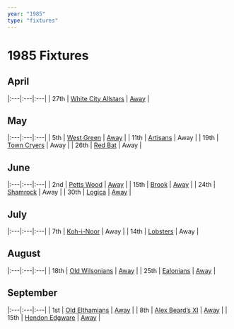 ```yaml
---
year: "1985"
type: "fixtures"
---
```


# 1985 Fixtures

## April

|:---|:---|:---|
| 27th | [White City Allstars](1985-white-city-allstars) | [Away](https://goo.gl/maps/egz4qaWtCgyq7tRr6) |

## May

|:---|:---|:---|
| 5th | [West Green](1985-west-green) | [Away](https://goo.gl/maps/RuqU3SDAXZkYVKds6) |
| 11th | [Artisans](1985-artisans) | Away |
| 19th | [Town Cryers](1985-town-cryers) | Away |
| 26th | [Red Bat](1985-red-bat) | Away |

## June

|:---|:---|:---|
| 2nd | [Petts Wood](1985-petts-wood) | [Away](https://goo.gl/maps/GSxny1YCcc3PhEtD6) |
| 15th | [Brook](1985-brook) | [Away](https://goo.gl/maps/dQwigbDWBHfwzub68) |
| 24th | [Shamrock](1985-shamrock) | Away |
| 30th | [Logica](1985-logica) | [Away](https://goo.gl/maps/Fx66VqDovzYn2pBCA) |

## July

|:---|:---|:---|
| 7th | [Koh-i-Noor](1985-koh-i-noor) | Away |
| 14th | [Lobsters](1985-lobsters) | Away |

## August

|:---|:---|:---|
| 18th | [Old Wilsonians](1985-old-wilsonians) | [Away](https://goo.gl/maps/n8uSTWABtMzXyRX99) |
| 25th | [Ealonians](1985-ealonians) | [Away](https://goo.gl/maps/PsUYWdT94Y2EWxa16) |

## September

|:---|:---|:---|
| 1st | [Old Elthamians](1985-old-elthamians) | [Away](https://goo.gl/maps/FQbBNZQTFggEmhfv9) |
| 8th | [Alex Beard’s XI](1985-alex-beards-xi) | [Away](https://goo.gl/maps/z2x9Nt1CgpkdxRWN7) |
| 15th | [Hendon Edgware](1985-hendon-edgware) | [Away](https://goo.gl/maps/GXV5pevaYGgK6Xqj6) |